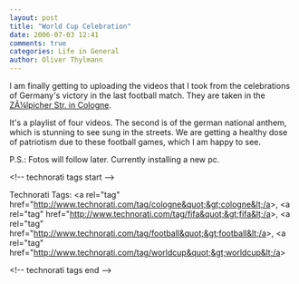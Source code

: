 ```yaml
---
layout: post
title: "World Cup Celebration"
date: 2006-07-03 12:41
comments: true
categories: Life in General
author: Oliver Thylmann
---
```







I am finally getting to uploading the videos that I took from the celebrations of Germany's victory in the last football match. They are taken in the [ZÃ¼lpicher Str. in Cologne](http://maps.google.com/maps?f=q&amp;hl=en&amp;q=Z%C3%BClpicher+Str,+K%C3%B6ln,+Germany&amp;ie=UTF8&amp;ll=50.930336,6.939191&amp;spn=0.001748,0.006561&amp;t=h&amp;om=1).

It's a playlist of four videos. The second is of the german national anthem, which is stunning to see sung in the streets. We are getting a healthy dose of patriotism due to these football games, which I am happy to see.

P.S.: Fotos will follow later. Currently installing a new pc.

&lt;!-- technorati tags start --&gt;

Technorati Tags: &lt;a rel=&quot;tag&quot; href=&quot;http://www.technorati.com/tag/cologne&quot;&gt;cologne&lt;/a&gt;, &lt;a rel=&quot;tag&quot; href=&quot;http://www.technorati.com/tag/fifa&quot;&gt;fifa&lt;/a&gt;, &lt;a rel=&quot;tag&quot; href=&quot;http://www.technorati.com/tag/football&quot;&gt;football&lt;/a&gt;, &lt;a rel=&quot;tag&quot; href=&quot;http://www.technorati.com/tag/worldcup&quot;&gt;worldcup&lt;/a&gt;

&lt;!-- technorati tags end --&gt;


